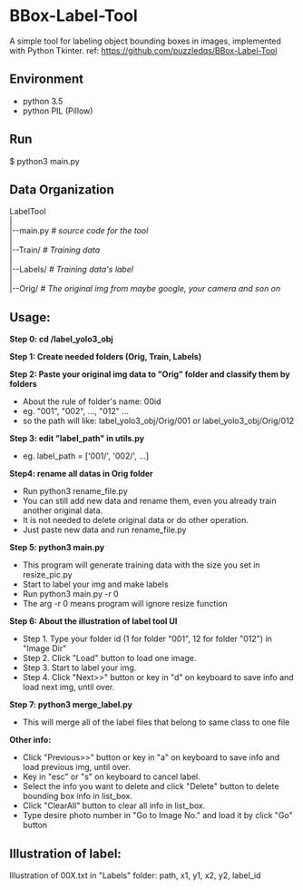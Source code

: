 BBox-Label-Tool
===============

A simple tool for labeling object bounding boxes in images, implemented with Python Tkinter.
ref: https://github.com/puzzledqs/BBox-Label-Tool

Environment
----------
- python 3.5
- python PIL (Pillow)

Run
-------
$ python3 main.py


Data Organization
-----------------
LabelTool  
|  
|--main.py   *# source code for the tool*  
|  
|--Train/   *# Training data*  
|  
|--Labels/   *# Training data's label*  
|  
|--Orig/    *# The original img from maybe google, your camera and son on*  



Usage:
-----
**Step 0: cd /label_yolo3_obj**

**Step 1: Create needed folders (Orig, Train, Labels)**

**Step 2: Paste your original img data to "Orig" folder and classify them by folders**
  - About the rule of folder's name: 00id
  - eg. "001", "002", ..., "012" ... 
  - so the path will like: label_yolo3_obj/Orig/001 or label_yolo3_obj/Orig/012

**Step 3: edit "label_path" in utils.py**
  - eg. label_path = ['001/', '002/', ...]

**Step4: rename all datas in Orig folder**
  - Run python3 rename_file.py
  - You can still add new data and rename them, even you already train another original data. 
  - It is not needed to delete original data or do other operation.
  - Just paste new data and run rename_file.py

**Step 5: python3 main.py**
  - This program will generate training data with the size you set in resize_pic.py
  - Start to label your img and make labels
  - Run python3 main.py -r 0 
  - The arg -r 0 means program will ignore resize function

**Step 6: About the illustration of label tool UI**
  - Step 1. Type your folder id (1 for folder "001", 12 for folder "012") in "Image Dir"
  - Step 2. Click "Load" button to load one image.
  - Step 3. Start to label your img.
  - Step 4. Click "Next>>" button or key in "d" on keyboard to save info and load next img, until over.

**Step 7: python3 merge_label.py**
  - This will merge all of the label files that belong to same class to one file

**Other info:**
  - Click "Previous>>" button or key in "a" on keyboard  to save info and load previous img, until over.
  - Key in "esc" or "s" on keyboard  to cancel label.
  - Select the info you want to delete and click "Delete" button to delete bounding box info in list_box.
  - Click "ClearAll" button to clear all info in list_box.
  - Type desire photo number in "Go to Image No." and load it by click "Go" button

Illustration of label:
-----
Illustration of 00X.txt in "Labels" folder: path, x1, y1, x2, y2, label_id
